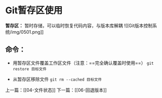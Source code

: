 # Git暂存区使用
**暂存区：** 暂时存储，可以临时恢复代码内容，与版本库解耦
![[Git版本控制系统/img/0501.png]]

## 命令：
- 用暂存区文件覆盖工作区文件（注意：==完全确认覆盖时使用==）
`git restore 目标文件`

- 从暂存区移除文件
`git rm --cached 目标文件`


上一篇：[[04-文件状态]]
下一篇：[[06-回退版本]]